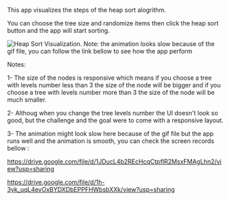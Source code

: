 This app visualizes the steps of the heap sort alogrithm.

You can choose the tree size and randomize items then click the heap sort button and the app will start sorting.

![Heap Sort Visualization. Note: the animation looks slow because of the gif file, you can follow the link bellow to see how the app perform](https://github.com/AhmedArnaout123/gifs/blob/main/heap%20sort/20201113_171247.gif)

Notes: 

1- The size of the nodes is responsive which means if you choose a tree with levels number less than 3 the size of the node will be bigger and if you choose a tree with levels number more than 3 the size of the node will be much smaller.

2- Althoug when you change the tree levels number the UI doesn't look so good, but the challenge and the goal were to come with a responsive layout.

3- The animation might look slow here because of the gif file but the app runs well and the animation is smooth, you can check the screen records bellow :

https://drive.google.com/file/d/1JDucL4b2REcHcqCtpfIR2MsxFMAgLhn2/view?usp=sharing  

https://drive.google.com/file/d/1h-3yk_uqL4evOxBYDXDbEPPFHWbsbXXk/view?usp=sharing
